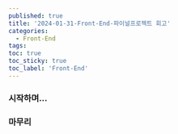 ```yaml
---
published: true
title: '2024-01-31-Front-End-파이널프로젝트 회고'
categories:
  - Front-End
tags:
toc: true
toc_sticky: true
toc_label: 'Front-End'
---
```


### 시작하며...

### 마무리
